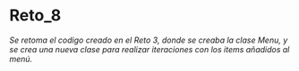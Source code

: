 # Reto_8

*Se retoma el codigo creado en el Reto 3, donde se creaba la clase Menu, y se crea una nueva clase para realizar iteraciones con los items añadidos al menú.*
